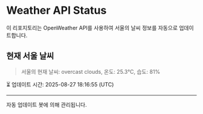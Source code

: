 
# Weather API Status

이 리포지토리는 OpenWeather API를 사용하여 서울의 날씨 정보를 자동으로 업데이트합니다.

## 현재 서울 날씨
> 서울의 현재 날씨: overcast clouds, 온도: 25.3°C, 습도: 81%

⏳ 업데이트 시간: 2025-08-27 18:16:55 (UTC)

---
자동 업데이트 봇에 의해 관리됩니다.
